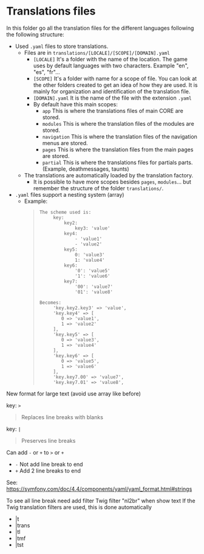 # Translations files

In this folder go all the translation files for the different languages following the following structure:
-   Used `.yaml` files to store translations.
    -   Files are in `translations/[LOCALE]/[SCOPE]/[DOMAIN].yaml`
        -   `[LOCALE]` It's a folder with the name of the location.  The game uses by default languages with two characters. Example "en", "es", "fr"...
        -   `[SCOPE]` It's a folder with name for a scope of file. You can look at the other folders created to get an idea of how they are used. It is mainly for organization and identification of the translation file.
        -   `[DOMAIN].yaml` It is the name of the file with the extension `.yaml`
        -   By default have this main scopes:
            -   `app` This is where the translations files of main CORE are stored.
            -   `modules` This is where the translation files of the modules are stored.
            -   `navigation` This is where the translation files of the navigation menus are stored.
            -   `pages` This is where the translation files from the main pages are stored.
            -   `partial` This is where the translations files for partials parts. (Example, deathmessages, taunts)
    -   The translations are automatically loaded by the translation factory.
        -   It is possible to have more scopes besides `pages`, `modules`... but remember the structure of the folder `translations/`.
-   `.yaml` files support a nesting system (array)
    -   Example:
        >     The scheme used is:
        >          key:
        >              key2:
        >                  key3: 'value'
        >              key4:
        >                  - 'value1'
        >                  - 'value2'
        >              key5:
        >                  0: 'value3'
        >                  1: 'value4'
        >              key6:
        >                  '0': 'value5'
        >                  '1': 'value6'
        >              key7:
        >                  '00': 'value7'
        >                  '01': 'value8'
        >
        >     Becomes:
        >          'key.key2.key3' => 'value',
        >          'key.key4' => [
        >             0 => 'value1',
        >             1 => 'value2'
        >          ],
        >          'key.key5' => [
        >             0 => 'value3',
        >             1 => 'value4'
        >          ],
        >          'key.key6' => [
        >             0 => 'value5',
        >             1 => 'value6'
        >          ],
        >          'key.key7.00' => 'value7',
        >          'key.key7.01' => 'value8',


New format for large text (avoid use array like before)

key: `>`
> Replaces line breaks with blanks

key: `|`
> Preserves line breaks

Can add `-` or `+` to `>` or `+`
-   `-` Not add line break to end
-   `+` Add 2 line breaks to end

See: https://symfony.com/doc/4.4/components/yaml/yaml_format.html#strings

To see all line break need add filter Twig filter "nl2br" when show text
If the Twig translation filters are used, this is done automatically
-   |t
-   |trans
-   |tl
-   |tmf
-   |tst
